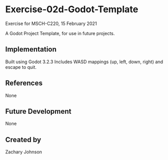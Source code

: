 # Exercise-02d-Godot-Template
Exercise for MSCH-C220, 15 February 2021

A Godot Project Template, for use in future projects.

## Implementation
Built using Godot 3.2.3
Includes WASD mappings (up, left, down, right) and escape to quit.

## References
None

## Future Development
None

## Created by 
Zachary Johnson
